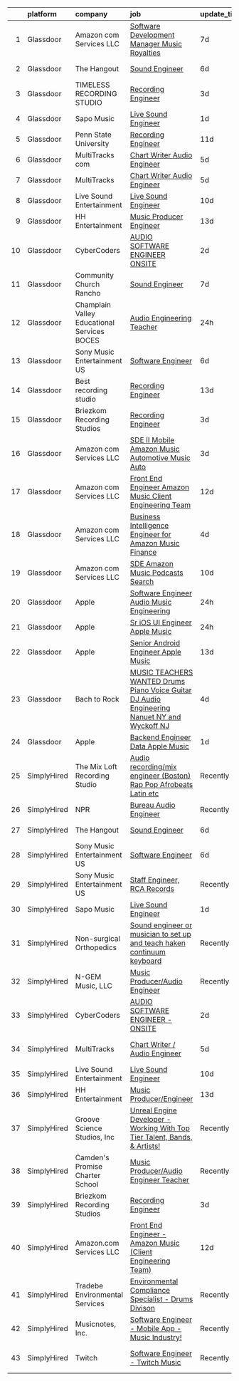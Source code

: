 

|    | platform    | company                                     | job                                                                                                                                                                                                                                                                                                                                                                                                                                                                                                                                                                                                                                                                                                                                                                                                                                                                                                                                                                                                                                                                                                                                                                                                                                                                                                                                                                             | update_time   | location                |
|---:|:------------|:--------------------------------------------|:--------------------------------------------------------------------------------------------------------------------------------------------------------------------------------------------------------------------------------------------------------------------------------------------------------------------------------------------------------------------------------------------------------------------------------------------------------------------------------------------------------------------------------------------------------------------------------------------------------------------------------------------------------------------------------------------------------------------------------------------------------------------------------------------------------------------------------------------------------------------------------------------------------------------------------------------------------------------------------------------------------------------------------------------------------------------------------------------------------------------------------------------------------------------------------------------------------------------------------------------------------------------------------------------------------------------------------------------------------------------------------|:--------------|:------------------------|
|  1 | Glassdoor   | Amazon com Services LLC                     | [Software Development Manager  Music Royalties](https://www.glassdoor.com/partner/jobListing.htm?pos=122&ao=1136043&s=58&guid=000001818a334b15824502b670ac9c43&src=GD_JOB_AD&t=SR&vt=w&cs=1_d69ff8af&cb=1655881026636&jobListingId=1007940033192&jrtk=3-0-1g6536iq8i3bi801-1g6536iqjr04h800-5aee6b857832b447-)                                                                                                                                                                                                                                                                                                                                                                                                                                                                                                                                                                                                                                                                                                                                                                                                                                                                                                                                                                                                                                                                  | 7d            | San Francisco, CA       |
|  2 | Glassdoor   | The Hangout                                 | [Sound Engineer](https://www.glassdoor.com/partner/jobListing.htm?pos=102&ao=1110586&s=58&guid=000001818a334b15824502b670ac9c43&src=GD_JOB_AD&t=SR&vt=w&cs=1_a532409c&cb=1655881026633&jobListingId=1007941797349&cpc=E7268B2FBC00329E&jrtk=3-0-1g6536iq8i3bi801-1g6536iqjr04h800-675acca29632c3d6--6NYlbfkN0Dklcs_avH4_PXeaTYY4cD2CxUXrHXnDcRAFPxkhkludPybpabqCb4pOKZvm-Yy40brWKAkZHC4kOFh5HjM1Iv-jKH59TjzzuSUIQ-sYYeZX4RoES0tCMd7ioO9AgG1d6v6VqV5lX4n-gRcMqGEXgCd34vgOgeDymq6rVNKl9UGpAns5_pPRoxTju9kDX5UtUTPf4AUO5YCSdA1A2CIWd_LToMx6SlsjyKZgMcVcIGslXi8aRAeWYdIQj-c7wOz8bhd7vNuBOUhGOephO6UdoX3TvYOcltY_LjbHbP9ss1-et7W_0IJKDvU7CjO6aJCpcEkzlN-tXxLR9FsPwqrBLzmWRT0sufKWHfnnn9ACklX_wZtgECXvaGyAoXffkrJFyHVxslM4gUDwfLtOnY6kw1w-4nBtnPv2vwiEOEOwtKCOk1oodbH2qLDyC-ibtUsY_io9gTPBcDzFWMsCwVdsG782dofFY_IEQ7NlQU1SIYHKoFTvwMRy9t0V98MhkBFapHYGODtgsc9BANra5wK1HrBcdpQKcjafS7lKo-hswxfIlvv8yNPuKez6q0Q_gg14dQwYcSggbD9N46Ux2VKhoYBRHjV7OTtM09P3fLwAoLDg9vDxYbEwjfww_sg_pLAt92vOsVm715U-sU-cpOhBkGzVCNDbTpYD0vpVd85Q1b03JERQlcPNHuXHCBo7Mk6pTmXEmBi9XtubUpwMfXRDqvUAj3NTVCpjSXRmCjkxjq2Xzi2uPT-1939H3QsfBLR7-Q%3D)                                                                                                                                                                                                                                                              | 6d            | Myrtle Beach, SC        |
|  3 | Glassdoor   | TIMELESS RECORDING STUDIO                   | [Recording Engineer](https://www.glassdoor.com/partner/jobListing.htm?pos=114&ao=1136043&s=58&guid=000001818a334b15824502b670ac9c43&src=GD_JOB_AD&t=SR&vt=w&ea=1&cs=1_1739f297&cb=1655881026635&jobListingId=1007949019689&jrtk=3-0-1g6536iq8i3bi801-1g6536iqjr04h800-52673f44efd9a9a5-)                                                                                                                                                                                                                                                                                                                                                                                                                                                                                                                                                                                                                                                                                                                                                                                                                                                                                                                                                                                                                                                                                        | 3d            | Cincinnati, OH          |
|  4 | Glassdoor   | Sapo Music                                  | [Live Sound Engineer](https://www.glassdoor.com/partner/jobListing.htm?pos=111&ao=1136043&s=58&guid=000001818a334b15824502b670ac9c43&src=GD_JOB_AD&t=SR&vt=w&ea=1&cs=1_88a72c36&cb=1655881026634&jobListingId=1007951864280&jrtk=3-0-1g6536iq8i3bi801-1g6536iqjr04h800-fcb7a6448ded33ab-)                                                                                                                                                                                                                                                                                                                                                                                                                                                                                                                                                                                                                                                                                                                                                                                                                                                                                                                                                                                                                                                                                       | 1d            | Miami, FL               |
|  5 | Glassdoor   | Penn State University                       | [Recording Engineer](https://www.glassdoor.com/partner/jobListing.htm?pos=115&ao=1136043&s=58&guid=000001818a334b15824502b670ac9c43&src=GD_JOB_AD&t=SR&vt=w&cs=1_7b68f58d&cb=1655881026635&jobListingId=1007931920629&jrtk=3-0-1g6536iq8i3bi801-1g6536iqjr04h800-24c152f2fcd196a7-)                                                                                                                                                                                                                                                                                                                                                                                                                                                                                                                                                                                                                                                                                                                                                                                                                                                                                                                                                                                                                                                                                             | 11d           | University Park, FL     |
|  6 | Glassdoor   | MultiTracks com                             | [Chart Writer   Audio Engineer](https://www.glassdoor.com/partner/jobListing.htm?pos=118&ao=1136043&s=58&guid=000001818a334b15824502b670ac9c43&src=GD_JOB_AD&t=SR&vt=w&cs=1_f577a6e1&cb=1655881026635&jobListingId=1007945074698&jrtk=3-0-1g6536iq8i3bi801-1g6536iqjr04h800-394d791e73078e8e-)                                                                                                                                                                                                                                                                                                                                                                                                                                                                                                                                                                                                                                                                                                                                                                                                                                                                                                                                                                                                                                                                                  | 5d            | Cedar Park, TX          |
|  7 | Glassdoor   | MultiTracks                                 | [Chart Writer   Audio Engineer](https://www.glassdoor.com/partner/jobListing.htm?pos=119&ao=1136043&s=58&guid=000001818a334b15824502b670ac9c43&src=GD_JOB_AD&t=SR&vt=w&cs=1_a4e6c80c&cb=1655881026635&jobListingId=1007945174702&jrtk=3-0-1g6536iq8i3bi801-1g6536iqjr04h800-eafff6cc7ca7f3b4-)                                                                                                                                                                                                                                                                                                                                                                                                                                                                                                                                                                                                                                                                                                                                                                                                                                                                                                                                                                                                                                                                                  | 5d            | Austin, TX              |
|  8 | Glassdoor   | Live Sound Entertainment                    | [Live Sound Engineer](https://www.glassdoor.com/partner/jobListing.htm?pos=109&ao=1136043&s=58&guid=000001818a334b15824502b670ac9c43&src=GD_JOB_AD&t=SR&vt=w&ea=1&cs=1_84d5d241&cb=1655881026634&jobListingId=1007933105310&jrtk=3-0-1g6536iq8i3bi801-1g6536iqjr04h800-c79b73407b4e4318-)                                                                                                                                                                                                                                                                                                                                                                                                                                                                                                                                                                                                                                                                                                                                                                                                                                                                                                                                                                                                                                                                                       | 10d           | New York, NY            |
|  9 | Glassdoor   | HH Entertainment                            | [Music Producer Engineer](https://www.glassdoor.com/partner/jobListing.htm?pos=103&ao=1110586&s=58&guid=000001818a334b15824502b670ac9c43&src=GD_JOB_AD&t=SR&vt=w&ea=1&cs=1_4fba8e8d&cb=1655881026634&jobListingId=1007926069539&cpc=01657B10174A43CF&jrtk=3-0-1g6536iq8i3bi801-1g6536iqjr04h800-a903640f963ceb8b--6NYlbfkN0DLWr0FuvwmpNY589ecXM0wpB-l41nBtAe9mv-PvJGiqTmTM5SnYGkcXU-1apxAd3MLXblk44bzauVK2DXObjjp1AaqTFPLgI3ewr--OKyhgjn9AtfYkAIBNFDcf82PwkCv-KwDmggNryQISkfAw6d5W8x3NlXjOgxP_89Zy0pFFXweievl2lfrY7DbyKVdAVf0AjiWBvj4wMD__vGgcyooXgYz_g1J-Pr7xRoDJgAhShkgN_vP2LcsB6VOUdGS1fr5lqsijYKV2ncybT3ytls7dcw8pLXs2Klr74LQ9E6x9n1xDZWa7hm67V6z7t4jjHLggOmH-83s_ddRTHBeQgJgBklb2VwxcQada9N7c1I6MeYXo-tjtXM9fFUk38STrwIRvbzebXDNEv5luoMLABdgx9NtwghXnJJKoG0khWXcWpLZhc486VC95CnGXcAWEoIYaPMa0-u8eLj7MZQWhCp6R7ND1UhAQkEsN4-c18oPAaUGbJTT9_b3Dhel_LrqUMU%3D)                                                                                                                                                                                                                                                                                                                                                                                                                                                                                                                | 13d           | Webster, TX             |
| 10 | Glassdoor   | CyberCoders                                 | [AUDIO SOFTWARE ENGINEER   ONSITE](https://www.glassdoor.com/partner/jobListing.htm?pos=108&ao=1110586&s=58&guid=000001818a334b15824502b670ac9c43&src=GD_JOB_AD&t=SR&vt=w&cs=1_0c8ce1a7&cb=1655881026634&jobListingId=1007949347507&cpc=AC285F3A3ECA6BB0&jrtk=3-0-1g6536iq8i3bi801-1g6536iqjr04h800-d55a41307e0f1bb1--6NYlbfkN0CpFJQzrgRR8WqXWK1qKKEqALWJw739KlKqr2H-MSI4eoBlI4EFrmor2FYZMP3muM1zqayqab0iqc3xGpz5egdet-HSEFNNsqvDPS5k9H0LGEMhQRelTdilrY_plfFC2G1jmoEwW_JKVRU_6UbiqFf4AnxCsLx3NBijFQ8lAiUfyUCwuJM6hizFG-0VbKhc_J8bxIl5vARsrybtEAwG4bRoSzL1MuSSjWV14zPmNPWhqnua3DMCOk1p23COZ6bCKgN6oA099uGRdkSaStomVAOlN_o1keqJBWiuWTi6H2ceY_bBsDpVgdH2BR5BRa1wsoUmvTX1eUBtuOGb8d08I0NNbCrlr17saiwavJYelRSnxZN2m7R4OfjH1EUahODJkTLc6A29nCERoZZECjoKGLvxbWrlVr__xmw7JpZNzgfg72lFMwQXpjRrp1ZXjU1qQ5ctRgRnoIrzuRRp_bTRTLr8am5nm4rlGV-NFHQaPespPB404dAHImkok0f3wNX1y7eyw5PylPY9mw_G66Yv9_QthC4Ip9E4P3Vs7dUFy95pGre7ssqzYaxNpYcKB89Au_7bstik1BJUAJm7-3wxOySMvADzq5_leWf1nNe1Xlv-AFL5EPMyUG-U1VbTyil8BiyV7NAgtJKYyjcQNKMoGso72G7u2pQQiq5IWF2BRzj7VZx0GaDTdWEgOxRjkWRG8NeAupsOR7_m8g-Y02tLzmesNRp-LNULvXGkM458FXlZu8wQ61pye3gCOX-nzM4MoM4A6aDpgmgMSs5jblqOLLI8je7P_KhiwotASSYK4IjxgY2HPS474oK-O4ddvpwXHYXrlki6y84klHZg4AhqhWGL42V7O2f2YdQh-bEzvPBiBQRVOSemBAMzpJPGiMnZQsQ6of3LbBmFznkQmYTNPaYwA54VHgR8eaFxaOyajrgBWT8sIUkq3j1QAytaqDjKIh1IEfI-o_SM8BLeaq2pKI2NRTUXxp_A6yk%3D)            | 2d            | San Jose, CA            |
| 11 | Glassdoor   | Community Church Rancho                     | [Sound Engineer](https://www.glassdoor.com/partner/jobListing.htm?pos=101&ao=1110586&s=58&guid=000001818a334b15824502b670ac9c43&src=GD_JOB_AD&t=SR&vt=w&ea=1&cs=1_05cfc3bf&cb=1655881026633&jobListingId=1007939846257&cpc=A7F3504187526A66&jrtk=3-0-1g6536iq8i3bi801-1g6536iqjr04h800-83ae106271ef4dd5--6NYlbfkN0Bi-g4OEguhQEx4pjzkmulzkFDPdVMQm6g82nLRMcVRUAXQonzRVMraqvZFhqHn4iOrwVvH3vjavyQ1H4pVpG0Sx8cg6YAiQ__67yn_QI9nxrG6U4M1HTCKxgTQzFwVXCl5V7NMBT19HpHVbSSivm3y3MWHj9PjpWZhDH39sbDn7fy1Qwhaoag2pbuBs-YWJhf52KoNdKOVo7IJUz5131S45xTZXiXYEQbfG7mNbbCCer9waTcKjPJgmWJddvfpgn2WLVkngZsAYLDnKejK84vWvsSR9teqYeav0VZ1WfB_IAcKjMDi7BRVhKdZ5JZzUJPbHT36RwLMMctoCQ2myAgEfDg9w3xWp2Kwgrdzth2uAX6v0Z7-nSUjhhp2AGW9CAamdCrDQFS_GqbRATvDUxY1RICWf3TGvZqxzJfBUYfa4vrlCvOQWeMxczTIp6kmzou6iO5YSsl9M4ZGIzgxTgYS37Zo2xTvBOCz6I_yiLcVcGTPuUVFpFi2rh-S8bUdXVA%3D)                                                                                                                                                                                                                                                                                                                                                                                                                                                                                                                         | 7d            | Rancho Cucamonga, CA    |
| 12 | Glassdoor   | Champlain Valley Educational Services BOCES | [Audio Engineering Teacher](https://www.glassdoor.com/partner/jobListing.htm?pos=123&ao=1136043&s=58&guid=000001818a334b15824502b670ac9c43&src=GD_JOB_AD&t=SR&vt=w&cs=1_e9b91dc3&cb=1655881026636&jobListingId=1007954553877&jrtk=3-0-1g6536iq8i3bi801-1g6536iqjr04h800-b4c620609f91220f-)                                                                                                                                                                                                                                                                                                                                                                                                                                                                                                                                                                                                                                                                                                                                                                                                                                                                                                                                                                                                                                                                                      | 24h           | Plattsburgh, NY         |
| 13 | Glassdoor   | Sony Music Entertainment US                 | [Software Engineer](https://www.glassdoor.com/partner/jobListing.htm?pos=112&ao=1136043&s=58&guid=000001818a334b15824502b670ac9c43&src=GD_JOB_AD&t=SR&vt=w&ea=1&cs=1_a76a8ccf&cb=1655881026634&jobListingId=1007942804723&jrtk=3-0-1g6536iq8i3bi801-1g6536iqjr04h800-3d69a6d98b0f3f4c-)                                                                                                                                                                                                                                                                                                                                                                                                                                                                                                                                                                                                                                                                                                                                                                                                                                                                                                                                                                                                                                                                                         | 6d            | New York, NY            |
| 14 | Glassdoor   | Best recording studio                       | [Recording Engineer](https://www.glassdoor.com/partner/jobListing.htm?pos=117&ao=1136043&s=58&guid=000001818a334b15824502b670ac9c43&src=GD_JOB_AD&t=SR&vt=w&ea=1&cs=1_17d8ba7e&cb=1655881026635&jobListingId=1007926631435&jrtk=3-0-1g6536iq8i3bi801-1g6536iqjr04h800-9649832c6509326e-)                                                                                                                                                                                                                                                                                                                                                                                                                                                                                                                                                                                                                                                                                                                                                                                                                                                                                                                                                                                                                                                                                        | 13d           | Glendora, CA            |
| 15 | Glassdoor   | Briezkom Recording Studios                  | [Recording Engineer](https://www.glassdoor.com/partner/jobListing.htm?pos=113&ao=1136043&s=58&guid=000001818a334b15824502b670ac9c43&src=GD_JOB_AD&t=SR&vt=w&ea=1&cs=1_bc03087f&cb=1655881026635&jobListingId=1007949003348&jrtk=3-0-1g6536iq8i3bi801-1g6536iqjr04h800-642744c452f28506-)                                                                                                                                                                                                                                                                                                                                                                                                                                                                                                                                                                                                                                                                                                                                                                                                                                                                                                                                                                                                                                                                                        | 3d            | Alhambra, CA            |
| 16 | Glassdoor   | Amazon com Services LLC                     | [SDE II  Mobile   Amazon Music  Automotive  Music Auto](https://www.glassdoor.com/partner/jobListing.htm?pos=121&ao=1136043&s=58&guid=000001818a334b15824502b670ac9c43&src=GD_JOB_AD&t=SR&vt=w&cs=1_81a9dad6&cb=1655881026635&jobListingId=1007948565687&jrtk=3-0-1g6536iq8i3bi801-1g6536iqjr04h800-3f36ab6b9ae958b7-)                                                                                                                                                                                                                                                                                                                                                                                                                                                                                                                                                                                                                                                                                                                                                                                                                                                                                                                                                                                                                                                          | 3d            | Remote                  |
| 17 | Glassdoor   | Amazon com Services LLC                     | [Front End Engineer   Amazon Music  Client Engineering Team ](https://www.glassdoor.com/partner/jobListing.htm?pos=110&ao=1136043&s=58&guid=000001818a334b15824502b670ac9c43&src=GD_JOB_AD&t=SR&vt=w&cs=1_09305724&cb=1655881026634&jobListingId=1007928110099&jrtk=3-0-1g6536iq8i3bi801-1g6536iqjr04h800-1546d3f8742f9359-)                                                                                                                                                                                                                                                                                                                                                                                                                                                                                                                                                                                                                                                                                                                                                                                                                                                                                                                                                                                                                                                    | 12d           | Culver City, CA         |
| 18 | Glassdoor   | Amazon com Services LLC                     | [Business Intelligence Engineer for Amazon Music Finance](https://www.glassdoor.com/partner/jobListing.htm?pos=116&ao=1136043&s=58&guid=000001818a334b15824502b670ac9c43&src=GD_JOB_AD&t=SR&vt=w&cs=1_5691d938&cb=1655881026635&jobListingId=1007946590105&jrtk=3-0-1g6536iq8i3bi801-1g6536iqjr04h800-76e678a6ae5e6aee-)                                                                                                                                                                                                                                                                                                                                                                                                                                                                                                                                                                                                                                                                                                                                                                                                                                                                                                                                                                                                                                                        | 4d            | Seattle, WA             |
| 19 | Glassdoor   | Amazon com Services LLC                     | [SDE   Amazon Music  Podcasts Search](https://www.glassdoor.com/partner/jobListing.htm?pos=120&ao=1136043&s=58&guid=000001818a334b15824502b670ac9c43&src=GD_JOB_AD&t=SR&vt=w&cs=1_600badb4&cb=1655881026635&jobListingId=1007933232564&jrtk=3-0-1g6536iq8i3bi801-1g6536iqjr04h800-75dc9e40add9686c-)                                                                                                                                                                                                                                                                                                                                                                                                                                                                                                                                                                                                                                                                                                                                                                                                                                                                                                                                                                                                                                                                            | 10d           | Culver City, CA         |
| 20 | Glassdoor   | Apple                                       | [Software Engineer   Audio Music Engineering](https://www.glassdoor.com/partner/jobListing.htm?pos=105&ao=1110586&s=58&guid=000001818a334b15824502b670ac9c43&src=GD_JOB_AD&t=SR&vt=w&cs=1_bf86a8e9&cb=1655881026634&jobListingId=1007953436681&cpc=8795CF9063CD573D&jrtk=3-0-1g6536iq8i3bi801-1g6536iqjr04h800-0f05742063eedeae--6NYlbfkN0BvKrLyj5gPmtZO9T8euul8TCxuuKNOtzRJOomxnwSEodTz2Bc-sPZl29JElYHfcoQTiZSeJqPqmVi6yPXnZ7RPIiHp7Ll7-5zhYqBOAyK9-D1QoK1PnLaKo5UwoRN33pvynulK16fbQXfLc58l3WIiymQZ9aFdke1u2W1wCLOwT67Z-7XroMCBBHkPAZqinye1zNOAvjwf2Dop4HVQfRZmN1UKkMGH8oGrUzaGSGd1AHAseeiF_wFYT1f6qQK-rw2Tw5-1a0lmgb4M2xZEtntXO833fs8rg7oN7lFovQUmmdWVecjmL_jvlYg8_5d1qlAn3Syyl-Txmwq2aFOPSDZFFsagjoGt6osISFSt6oyO3nUKi5ns8HToEo4c0RN9U126u0gjOQDjgZFiLJ3OVZevfNMq06-4RCvU9fXPN-Qqbyz-16y9y5D5azaY-uleBIW8h0ns4Qm2fmAr7ko2qcAj72OLexakuuaA1dtgRRxowRbDbURLXLwnNx2-Sf7S085aLtht5H8BkERIBajFSk1xOVhe12MZn2YCCy0hDTM-HneDzJz3UwWDA99bKgbjQes1KW5NI64M5DgiPi3X8FAK_mUqsk6Ud4CY9uog084YnuTeIlYK4U64sA8KIqOW-naLn5e8Trwas6wTsZ8iKiFmzGCe4fky3PNjmH5TRbPYYEIEsdNAWN1S-iHLmA_LVuVVwn21RJ7DhsDjK3gYVUw01RBSfbqv4-ka-WFsJwFZcV0x-x5Ofr5Vg61JuiH6n7gRzMT1ID7No_s036BgQ3KU3TBeMvzMAOSRH1MgKiEW7nIoZL9_yQl3oz1hIeG4PkV-Iqz4ilJYFMZc69-o6eKEdU27gPiR94CcTo5LJiaP9dZgshBglroo2X4CpHU3U6HDU5yN9HewqWF9DdfVLf7hIV9FqTKkuwg6PVUDCklAUk-0Bw79mSqQ78JFKQtijgbD6KD3ven9QNS4U-UGlqW3OyyXNn0mLRc%3D) | 24h           | Culver City, CA         |
| 21 | Glassdoor   | Apple                                       | [Sr  iOS UI Engineer Apple Music](https://www.glassdoor.com/partner/jobListing.htm?pos=106&ao=1110586&s=58&guid=000001818a334b15824502b670ac9c43&src=GD_JOB_AD&t=SR&vt=w&cs=1_93d60b21&cb=1655881026634&jobListingId=1007953436787&cpc=6FC5BA77C9A4CD78&jrtk=3-0-1g6536iq8i3bi801-1g6536iqjr04h800-6b48f68127162d2d--6NYlbfkN0BvKrLyj5gPmtZO9T8euul8TCxuuKNOtzRJOomxnwSEodTz2Bc-sPZl1dBMH13w-jPG2G3T-i-GLEFchHGcFa8MguPlTO6XLwzAMQBFoGjqi0wt0Mh4MM14Z2gcB9Y4d2btViXEFylHFVO6cOHypjmR7yWFLre5OUuYQuv0UwgZNIemHua1hOdCGAigEbC1Fl9x5cNtOsiq6jKmaR4vSgI5uu9a7GN96V_lE-sLVcbP5uAoPeS01pOBCjCiSN7IxJHQ9CVeeAPUncBycGFHynyj1CRVnQCG6zjRxGg2u8CAw22uClNUhG7B8cZL53q7lJlPojmU2xQloL9lFVWT0ZCIGxnuoifccHN2dlbosn2f5Apydtmrov5NUwCFy51Bn5mXZTpOlHmg4NIF49EUHmBk1Pr_wXhVuQyubiDOz1iZwNBgFu9qLkmFMB86SDYMzRV_dUvP2XIHgMjB068CZcrZ96sv0nj6OVgSwCqfrtUNEzSKqHD-6dZjXu7MW796x1J1Lj-rXZ3cMFF0lMHpiY7PlIzXKVWiT3Yg8hFedKXoTmJH-HfosClzGuGnjoFwi4ipgu3iH3DE4R0_OVc2HuO4UzYnaAKUiHoTsPfx2pnuWOtxTX0fW8WyZGOv0KSvz5DO9WSxAU_q8vIqlh0DU06yVx-6IAP-igDgQwGmfpcrv4ZuhkHK-tdc0iaVPTllOGFzkm_KX74ej9DBLyUlJuVxPHTjijnL7SAUIDMyzFRpHNcG_cq3VNXavnjK3lRe90dgtTTpSjjZuLTM_tSKZhmcrDKR_GYOrrsK_KdKekZ5uNl0CZdo59dcSN3gQfrdHNYV2erUsA4XAsnomyH0qYh1MqZGjEHXo1PP1jPullHQBP-lWdbUFQ1G5NEb8zEt1Bw4ChOaFtoOGycX6GlUOz_Ftcx9aQSUwEKR5-fqr3H33RwHPf4g9iOlUC5NwupPWU5u6zdsrQ9XAeTLHhHnZsQy)                           | 24h           | Seattle, WA             |
| 22 | Glassdoor   | Apple                                       | [Senior Android Engineer   Apple Music](https://www.glassdoor.com/partner/jobListing.htm?pos=107&ao=1110586&s=58&guid=000001818a334b15824502b670ac9c43&src=GD_JOB_AD&t=SR&vt=w&cs=1_5f7e17d7&cb=1655881026634&jobListingId=1007927431100&cpc=47CFDC01B3F81FAC&jrtk=3-0-1g6536iq8i3bi801-1g6536iqjr04h800-d355fb14d0a07e1b--6NYlbfkN0BvKrLyj5gPmtZO9T8euul8TCxuuKNOtzRJOomxnwSEodTz2Bc-sPZlC5mDe-NOaJiXSBfunxvVSGXb6ibOxECe8ASMU-OwML-1-v-JeLpDOLQKmzjd8aPn23NvMrDYDKswW3G5RmDbOKg9W-Wfco3dQtEkf3P5yxPJ3aXk8I1UwRu4c3Wm-qQnJFsShb-lkhwCXgZfi_8hmIs8QCCEaTdrAmZUwJtpKeUy1M_wYQaxOq5bfngD6EQ82tJkdqArBdi8E83QLax3qE4lQa9Q4KFuK6vSCcv9GRUnLF3bJnbo2UuicDEupgKi6tBV05qUrNgmEXWTqAePaN1hySp14s81Nx7trOvuHOU-LHzsyfP3iDy3g7lPGDzT6_hPUbRtdC4PbJ4dG2thQlj4IY3pyK5d82hR-vxD00kX0XbnUA8LQMRnUEb48QLEcQ31ccrI4grhtGlMdugC_LZkrqDn4anPlMPvrHTxPOULbLfsfKAWdV-14kn1tEi68fm1Xgova1c-0Gv2YscOAyKGpLltt64HJ38TklO-cQ-DONhsZwx-u-QRAiMY-ZCgA3x2picjNI0Dz-7EPfJV01Y8EMAyVAnUkQJCtUGVkF4N54n2-MG3FMQ4hqCweEpvhHnM6Mf9E2eEJlo5wadn7wexUxHv2qmQpYUApBzFOBuqQc1VeDTls53vrpygLArz47WIb58nHbGwNpDmO_1LASm4IyffKvOmEuOec6JNW-Df5pml2-h-aN6EeLxBnw5ie78yiBqiov8uzfduiLG2cROf8svx8UcmJFowiJWnKiltc1eJxB9dgVJupLn813mpy5rEQzOt-rVkW8EWU4lYqxhWHqJKiDvls9VlDpjK_6x6q8nhWM7TbAHgFTBGnedt6kBPGLEyan7g9Uzc2xQn2blHm-DduReFJp18QSswhlFhqeQBKIUadG6CxCJ-iQJlDXfFqMPNjBqk8U9HL3VbBx4Me_8RL-fnuviCGs0oKP8%3D)       | 13d           | San Diego, CA           |
| 23 | Glassdoor   | Bach to Rock                                | [MUSIC TEACHERS WANTED   Drums  Piano  Voice  Guitar  DJ  Audio Engineering   Nanuet  NY and Wyckoff  NJ](https://www.glassdoor.com/partner/jobListing.htm?pos=124&ao=1136043&s=58&guid=000001818a334b15824502b670ac9c43&src=GD_JOB_AD&t=SR&vt=w&ea=1&cs=1_08cda0e6&cb=1655881026639&jobListingId=1007948230023&jrtk=3-0-1g6536iq8i3bi801-1g6536iqjr04h800-c735c7129946977f-)                                                                                                                                                                                                                                                                                                                                                                                                                                                                                                                                                                                                                                                                                                                                                                                                                                                                                                                                                                                                   | 4d            | Nanuet, NY              |
| 24 | Glassdoor   | Apple                                       | [Backend Engineer Data   Apple Music](https://www.glassdoor.com/partner/jobListing.htm?pos=104&ao=1110586&s=58&guid=000001818a334b15824502b670ac9c43&src=GD_JOB_AD&t=SR&vt=w&cs=1_fb8fda61&cb=1655881026633&jobListingId=1007950938244&cpc=2CAED5C921A5F994&jrtk=3-0-1g6536iq8i3bi801-1g6536iqjr04h800-12d83685509c3883--6NYlbfkN0BvKrLyj5gPmtZO9T8euul8TCxuuKNOtzRJOomxnwSEodTz2Bc-sPZlFpP0h5lDivqTF5_QeIpS_cDvN7FQMh8G5Q27mXkfq6J_zu8iXTfNQv2d91851vXbBzAq-u4LhSiSVS7JHPHJJPqd4DPZm67dI48mIQvipeOSk8vKm-DGTBnlvyMfCOKgUYDAjkWhGtf6By-CqRr7b4CET5cpfFJQaDdUbOGAmKEUc9FXk6U_1XXRyBENIIGuDy2IQqNVHlsf14AcDbvFBuIEIuOWvwNNAdwabedzmIY_pedP-YTmw-HTisfVFxpgCzhR4_8als0P40EG7cTOn9wow8ZuyQ86XzwR17BzM9wLxnV__RyjfcH7lab5cu27rrvwx4cudE6jdDEOWaWShW43IX07M0sKfucrAZ5n6cR_rL676S55XXbIAanebP1ganFIEssOZ7ZEyZ9jZN1GeK0Q0V4JPRSXA5OMegmksQOewW5sCW1jM-AqClvrNY2Zkc2Q1yEOpPiZ7RPUQWZDUnvXjCeeszvH3XmvXras94RIFr2onW4wcbyTpnJ9UVnmNW-qBasHrQ38fwCdHOvh0Qj716UToAMBLN9JbQuR2GNpcCJsi9xuOPGBTZwIEoo7AVFuz7sc3SCw6Vo1hjAFAQULLRj8aoyZMoq4X9Dn0pFaIvbdc3X5Lb8eyBNQhG6kWRNugfI-efQl4ZdRebg2oQpdfELZs8GqrqaEN7xM1bjDumDyKcUN4hWiwmu5Fkv9OugmLBHFU7ywjv16PnUx7Ya2rIVlIaJuTq63W0s7F6v4uYsUsFq1JCBsoQVkEE6UbXRrevtcUSE0GLZubYUu0Z-Syyzuoh5JITDldOeOmWlmOW53Wst0-4kW_pjLqbWt3ZUgfluJVI54OksJrxyuaiRUlB_iOgQ2Ohhv9n-9fjNhRXdkRp6qbQx9DxLwFKQ6mOGXJ9FxUkqId_j-5Rya0Gkk-CBSfSmW)                       | 1d            | New York, NY            |
| 25 | SimplyHired | The Mix Loft Recording Studio               | [Audio recording/mix engineer (Boston) Rap Pop Afrobeats Latin etc](https://www.simplyhired.com/job/ItBDeQewPykczH3FXc7X40hudhT4rMdltMW5EuKQQQFv6bR65Fc9SA?q=music+engineer)                                                                                                                                                                                                                                                                                                                                                                                                                                                                                                                                                                                                                                                                                                                                                                                                                                                                                                                                                                                                                                                                                                                                                                                                    | Recently      | Quincy, MA              |
| 26 | SimplyHired | NPR                                         | [Bureau Audio Engineer](https://www.simplyhired.com/job/48fbd3fxzMiTsj8fd3hGlwx5mlD-0cpnxFgZxtSTVPBd5vrUq0L6yA?q=music+engineer)                                                                                                                                                                                                                                                                                                                                                                                                                                                                                                                                                                                                                                                                                                                                                                                                                                                                                                                                                                                                                                                                                                                                                                                                                                                | Recently      | New York, NY            |
| 27 | SimplyHired | The Hangout                                 | [Sound Engineer](https://www.simplyhired.com/job/pPtma4KfpJL8yv0IV160PCctZ7zJieTNPnwDrISJ5-REzhgDQyRTVw?q=music+engineer)                                                                                                                                                                                                                                                                                                                                                                                                                                                                                                                                                                                                                                                                                                                                                                                                                                                                                                                                                                                                                                                                                                                                                                                                                                                       | 6d            | Myrtle Beach, SC        |
| 28 | SimplyHired | Sony Music Entertainment US                 | [Software Engineer](https://www.simplyhired.com/job/jFkvNvEv1wn60HATk7O-oL0MKoQTR7k52KdPdKtiGDucAYDETTZT8w?q=music+engineer)                                                                                                                                                                                                                                                                                                                                                                                                                                                                                                                                                                                                                                                                                                                                                                                                                                                                                                                                                                                                                                                                                                                                                                                                                                                    | 6d            | New York, NY            |
| 29 | SimplyHired | Sony Music Entertainment US                 | [Staff Engineer, RCA Records](https://www.simplyhired.com/job/dwkMmDXnT1hAmYDd9mYCsbJlC48Fo9KuuDMR62WYReptlyXKnOCFWQ?q=music+engineer)                                                                                                                                                                                                                                                                                                                                                                                                                                                                                                                                                                                                                                                                                                                                                                                                                                                                                                                                                                                                                                                                                                                                                                                                                                          | Recently      | Los Angeles, CA         |
| 30 | SimplyHired | Sapo Music                                  | [Live Sound Engineer](https://www.simplyhired.com/job/RLp01nzYddBBR2kU90jVcyKpbxqhNwRJJaBHFhHEGHTNgrTZ7WSvTQ?q=music+engineer)                                                                                                                                                                                                                                                                                                                                                                                                                                                                                                                                                                                                                                                                                                                                                                                                                                                                                                                                                                                                                                                                                                                                                                                                                                                  | 1d            | Miami, FL               |
| 31 | SimplyHired | Non-surgical Orthopedics                    | [Sound engineer or musician to set up and teach haken continuum keyboard](https://www.simplyhired.com/job/7y5RxfWgvBhvD5ARANj7xR1wS24g3fPvxpYIHCnLHOc6p5-BJXdA0g?q=music+engineer)                                                                                                                                                                                                                                                                                                                                                                                                                                                                                                                                                                                                                                                                                                                                                                                                                                                                                                                                                                                                                                                                                                                                                                                              | Recently      | Hicksville, NY          |
| 32 | SimplyHired | N-GEM Music, LLC                            | [Music Producer/Audio Engineer](https://www.simplyhired.com/job/Ezwa4jEajZ7pguMTILcySEmg7Pz97pN4Z54HItsH2bknDEZXVVTfQw?q=music+engineer)                                                                                                                                                                                                                                                                                                                                                                                                                                                                                                                                                                                                                                                                                                                                                                                                                                                                                                                                                                                                                                                                                                                                                                                                                                        | Recently      | Remote                  |
| 33 | SimplyHired | CyberCoders                                 | [AUDIO SOFTWARE ENGINEER - ONSITE](https://www.simplyhired.com/job/S_qgHytu2fwGae1c5VaiznsnuEsy_zGe51JD1Lhpu6PVjweUS4EYPA?q=music+engineer)                                                                                                                                                                                                                                                                                                                                                                                                                                                                                                                                                                                                                                                                                                                                                                                                                                                                                                                                                                                                                                                                                                                                                                                                                                     | 2d            | San Jose, CA            |
| 34 | SimplyHired | MultiTracks                                 | [Chart Writer / Audio Engineer](https://www.simplyhired.com/job/vK33RDaLRpg1cdeef6aB8iDNIDgEfohOjnq-GGgNwjRx8GbMwxxiiw?q=music+engineer)                                                                                                                                                                                                                                                                                                                                                                                                                                                                                                                                                                                                                                                                                                                                                                                                                                                                                                                                                                                                                                                                                                                                                                                                                                        | 5d            | Austin, TX +1 location  |
| 35 | SimplyHired | Live Sound Entertainment                    | [Live Sound Engineer](https://www.simplyhired.com/job/0CjPO0mwkxqqCLQ13deAeIJFTtQREPoa1gwB9XPsYUZFJphB2mHVtw?q=music+engineer)                                                                                                                                                                                                                                                                                                                                                                                                                                                                                                                                                                                                                                                                                                                                                                                                                                                                                                                                                                                                                                                                                                                                                                                                                                                  | 10d           | New York, NY            |
| 36 | SimplyHired | HH Entertainment                            | [Music Producer/Engineer](https://www.simplyhired.com/job/wtsk0G2mUHxJcupPhpxt6kKOQlkK6d4Zi3-2WLEdVCBqUmVIsk6ePA?q=music+engineer)                                                                                                                                                                                                                                                                                                                                                                                                                                                                                                                                                                                                                                                                                                                                                                                                                                                                                                                                                                                                                                                                                                                                                                                                                                              | 13d           | Webster, TX             |
| 37 | SimplyHired | Groove Science Studios, Inc                 | [Unreal Engine Developer - Working With Top Tier Talent, Bands, & Artists!](https://www.simplyhired.com/job/tMUv0bhv1WXQseALxCUyt4HnppYbuHAxKhmBeo43qD4xlbIyIH-L1Q?q=music+engineer)                                                                                                                                                                                                                                                                                                                                                                                                                                                                                                                                                                                                                                                                                                                                                                                                                                                                                                                                                                                                                                                                                                                                                                                            | Recently      | Remote                  |
| 38 | SimplyHired | Camden's Promise Charter School             | [Music Producer/Audio Engineer Teacher](https://www.simplyhired.com/job/l9PJfcPPBVooQjznIQ7VLgR2oLGIZF4pMRyQSenxexlCDqVeK7eeog?q=music+engineer)                                                                                                                                                                                                                                                                                                                                                                                                                                                                                                                                                                                                                                                                                                                                                                                                                                                                                                                                                                                                                                                                                                                                                                                                                                | Recently      | Camden, NJ              |
| 39 | SimplyHired | Briezkom Recording Studios                  | [Recording Engineer](https://www.simplyhired.com/job/Ve2NztJXh_sn1yS2vfoFCVcTu4YTEaUeBvL2YBxMJFWTbLmQ4uHthw?q=music+engineer)                                                                                                                                                                                                                                                                                                                                                                                                                                                                                                                                                                                                                                                                                                                                                                                                                                                                                                                                                                                                                                                                                                                                                                                                                                                   | 3d            | Alhambra, CA            |
| 40 | SimplyHired | Amazon.com Services LLC                     | [Front End Engineer - Amazon Music (Client Engineering Team)](https://www.simplyhired.com/job/QaI_ahQVy5zuNvPgbocrNMpWK-jH-jWl3s8lPrOYPdHm5Ky4GZL7XQ?q=music+engineer)                                                                                                                                                                                                                                                                                                                                                                                                                                                                                                                                                                                                                                                                                                                                                                                                                                                                                                                                                                                                                                                                                                                                                                                                          | 12d           | Culver City, CA         |
| 41 | SimplyHired | Tradebe Environmental Services              | [Environmental Compliance Specialist - Drums Divison](https://www.simplyhired.com/job/QxadPEXBQzNI7rR-07CHvrQQi-Pg3dNWVlEbCvjdXz8QBkvSyDk7qg?q=music+engineer)                                                                                                                                                                                                                                                                                                                                                                                                                                                                                                                                                                                                                                                                                                                                                                                                                                                                                                                                                                                                                                                                                                                                                                                                                  | Recently      | Millington, TN          |
| 42 | SimplyHired | Musicnotes, Inc.                            | [Software Engineer - Mobile App - Music Industry!](https://www.simplyhired.com/job/znPtqyuOs7-wVaRUojghv2RSA5GqEzrKbutvPlgAZWT6nXoyEGnC5Q?q=music+engineer)                                                                                                                                                                                                                                                                                                                                                                                                                                                                                                                                                                                                                                                                                                                                                                                                                                                                                                                                                                                                                                                                                                                                                                                                                     | Recently      | Madison, WI             |
| 43 | SimplyHired | Twitch                                      | [Software Engineer - Twitch Music](https://www.simplyhired.com/job/9EgRJ-5WdnumlMglgsmtZzio1yJuWSV_I5TC0uTo-w_9_gzSAC5Izw?q=music+engineer)                                                                                                                                                                                                                                                                                                                                                                                                                                                                                                                                                                                                                                                                                                                                                                                                                                                                                                                                                                                                                                                                                                                                                                                                                                     | Recently      | Irvine, CA +3 locations |